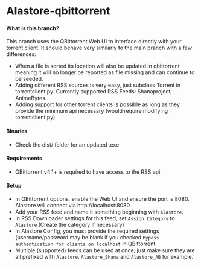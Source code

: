 # Alastore-qbittorrent

#### What is this branch?
This branch uses the QBittorrent Web UI to interface directly with your torrent client. It should behave very similarly to the main branch with a few differences:
- When a file is sorted its location will also be updated in qbittorrent meaning it will no longer be reported as file missing and can continue to be seeded.
- Adding different RSS sources is very easy, just subclass Torrent in torrentclient.py. Currently supported RSS Feeds: Shanaproject, AnimeBytes.
- Adding support for other torrent clients is possible as long as they provide the minimum api necessary (would require modifying torrentclient.py)
#### Binaries
- Check the dist/ folder for an updated .exe
#### Requirements
- QBittorrent v4.1+ is required to have access to the RSS api.
#### Setup
- In QBittorrent options, enable the Web UI and ensure the port is 8080. Alastore will connect via http://localhost:8080
- Add your RSS feed and name it something beginning with `Alastore`.
- In RSS Downloader settings for this feed, set `Assign Category` to `Alastore` (Create the category if necessary)
- In Alastore Config, you must provide the required settings (username/password may be blank if you checked `Bypass authentication for clients on localhost` in QBittorrent.
- Multiple (supported) feeds can be used at once, just make sure they are all prefixed with `Alastore`. `Alastore_Shana` and `Alastore_AB` for example.
